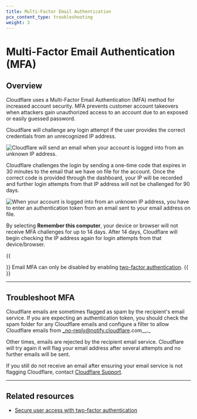 ```yaml
---
title: Multi-Factor Email Authentication
pcx_content_type: troubleshooting
weight: 3
---
```


# Multi-Factor Email Authentication (MFA)

## Overview

Cloudflare uses a Multi-Factor Email Authentication (MFA) method for increased account security. MFA prevents customer account takeovers when attackers gain unauthorized access to an account due to an exposed or easily guessed password.

Cloudflare will challenge any login attempt if the user provides the correct credentials from an unrecognized IP address.

![Cloudflare will send an email when your account is logged into from an unknown IP address.](/images/fundamentals/hc-import-account_access_email.png)

Cloudflare challenges the login by sending a one-time code that expires in 30 minutes to the email that we have on file for the account. Once the correct code is provided through the dashboard, your IP will be recorded and further login attempts from that IP address will not be challenged for 90 days.

![When your account is logged into from an unknown IP address, you have to enter an authentication token from an email sent to your email address on file.](/images/fundamentals/hc-import-login_authentication.png)

By selecting **Remember this computer**, your device or browser will not receive MFA challenges for up to 14 days. After 14 days, Cloudflare will begin checking the IP address again for login attempts from that device/browser.

{{<Aside type="note">}}
Email MFA can only be disabled by enabling [two-factor authentication](/fundamentals/account-and-billing/account-security/2fa/).
{{</Aside>}}

___

## Troubleshoot MFA

Cloudflare emails are sometimes flagged as spam by the recipient's email service. If you are expecting an authentication token, you should check the spam folder for any Cloudflare emails and configure a filter to allow Cloudflare emails from _no-reply@notify.cloudflare.com__**.**_

Other times, emails are rejected by the recipient email service. Cloudflare will try again it will flag your email address after several attempts and no further emails will be sent.

If you still do not receive an email after ensuring your email service is not flagging Cloudflare, contact [Cloudflare Support](/support/contacting-cloudflare-support/).

___

## Related resources

- [Secure user access with two-factor authentication](/fundamentals/account-and-billing/account-security/2fa/)
